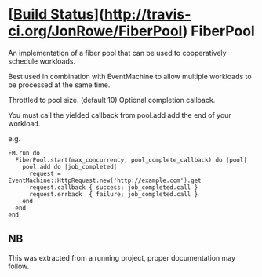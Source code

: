 [[Build Status](https://secure.travis-ci.org/JonRowe/FiberPool.png)](http://travis-ci.org/JonRowe/FiberPool)
FiberPool
=========
An implementation of a fiber pool that can be used to cooperatively
schedule workloads.

Best used in combination with EventMachine to allow multiple workloads to be
processed at the same time.

Throttled to pool size. (default 10)
Optional completion callback.

You must call the yielded callback from pool.add add the end of your
workload.

e.g.

    EM.run do
      FiberPool.start(max_concurrency, pool_complete_callback) do |pool|
        pool.add do |job_completed|
          request = EventMachine::HttpRequest.new('http://example.com').get
          request.callback { success; job_completed.call }
          request.errback  { failure; job_completed.call }
        end
      end
    end

NB
-----
This was extracted from a running project, proper documentation may follow.
